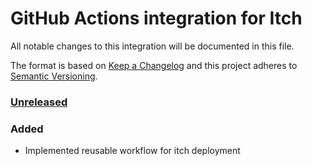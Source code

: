 # GitHub Actions integration for Itch

All notable changes to this integration will be documented in this file.

The format is based on [Keep a Changelog](http://keepachangelog.com/)
and this project adheres to [Semantic Versioning](http://semver.org/).

### [Unreleased]

### Added

- Implemented reusable workflow for itch deployment


[unreleased]: https://github.com/JervNorsk/jnt-github/compare/main...develop
